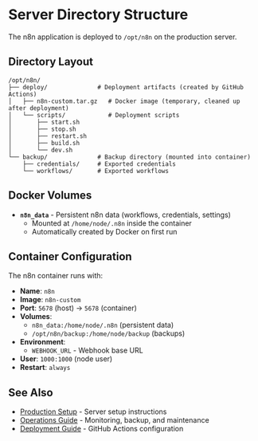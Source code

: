 # Server Directory Structure

The n8n application is deployed to `/opt/n8n` on the production server.

## Directory Layout

```
/opt/n8n/
├── deploy/              # Deployment artifacts (created by GitHub Actions)
│   ├── n8n-custom.tar.gz   # Docker image (temporary, cleaned up after deployment)
│   └── scripts/            # Deployment scripts
│       ├── start.sh
│       ├── stop.sh
│       ├── restart.sh
│       ├── build.sh
│       └── dev.sh
└── backup/              # Backup directory (mounted into container)
    ├── credentials/     # Exported credentials
    └── workflows/       # Exported workflows
```

## Docker Volumes

- **`n8n_data`** - Persistent n8n data (workflows, credentials, settings)
  - Mounted at `/home/node/.n8n` inside the container
  - Automatically created by Docker on first run

## Container Configuration

The n8n container runs with:

- **Name**: `n8n`
- **Image**: `n8n-custom`
- **Port**: `5678` (host) → `5678` (container)
- **Volumes**:
  - `n8n_data:/home/node/.n8n` (persistent data)
  - `/opt/n8n/backup:/home/node/backup` (backups)
- **Environment**:
  - `WEBHOOK_URL` - Webhook base URL
- **User**: `1000:1000` (node user)
- **Restart**: `always`

## See Also

- [Production Setup](production-setup.md) - Server setup instructions
- [Operations Guide](operations.md) - Monitoring, backup, and maintenance
- [Deployment Guide](deployment.md) - GitHub Actions configuration
